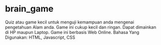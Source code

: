 # brain_game
Quiz atau game kecil untuk menguji kemampuan anda mengenai pengetahuan Alam anda. Game ini cukup kecil dan ringan. Dapat dimainkan di HP maupun Laptop.  Game ini berbasis Web Online. Bahasa Yang Digunakan: HTML, Javascript, CSS
